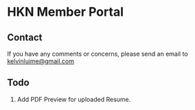 # HKN Member Portal

## Contact
If you have any comments or concerns, please send an email to kelvinluime@gmail.com

## Todo
1. Add PDF Preview for uploaded Resume.
